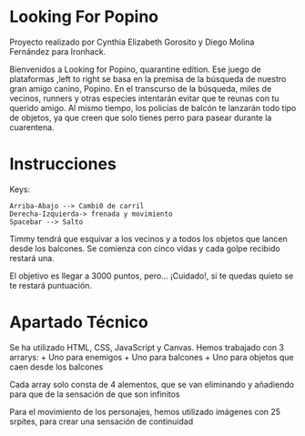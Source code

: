 # Looking For Popino

Proyecto realizado por Cynthia Elizabeth Gorosito y Diego Molina Fernández para Ironhack.


Bienvenidos a Looking for Popino, quarantine edition.
Ese juego de plataformas ,left to right se basa en la premisa de la búsqueda de nuestro gran amigo canino, 
Popino.
En el transcurso de la búsqueda, miles de vecinos, runners y otras especies intentarán evitar que te reunas con tu querido amigo. 
Al mismo tiempo, los policías de balcón te lanzarán todo tipo de objetos, ya que creen que solo tienes perro para pasear
durante la cuarentena.


# Instrucciones

Keys:

```
Arriba-Abajo --> Cambi0 de carril
Derecha-Izquierda-> frenada y movimiento
Spacebar --> Salto
```

Timmy tendrá que esquivar a los vecinos y a todos los objetos que lancen desde los balcones.
Se comienza con cinco vidas y cada golpe recibido restará una. 

El objetivo es llegar a 3000 puntos, pero... ¡Cuidado!, si te quedas quieto se te restará puntuación.



# Apartado Técnico

Se ha utilizado HTML, CSS, JavaScript y Canvas.
Hemos trabajado con 3 arrarys:
    + Uno para enemigos
    + Uno para balcones
    + Uno para objetos que caen desde los balcones

Cada array solo consta de 4 alementos, que se van eliminando y añadiendo para que de la sensación de que son infinitos

Para el movimiento de los personajes, hemos utilizado imágenes con 25 srpites, para crear una sensación de continuidad